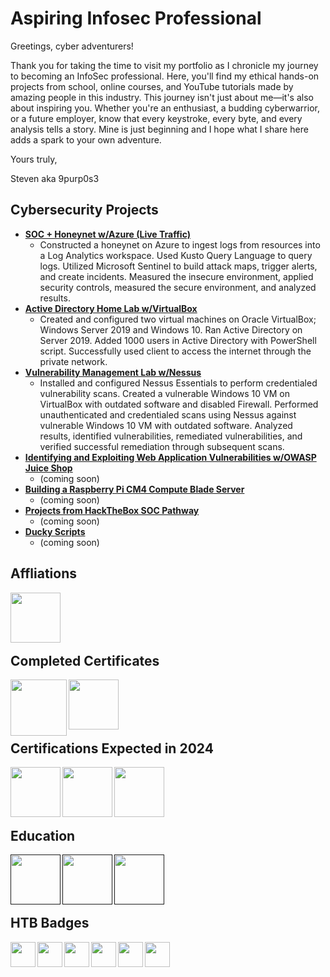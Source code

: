 <h1>Aspiring Infosec Professional</h1>

Greetings, cyber adventurers! 

Thank you for taking the time to visit my portfolio as I chronicle my journey to becoming an InfoSec professional. Here, you'll find my ethical hands-on projects from school, online courses, and YouTube tutorials made by amazing people in this industry. This journey isn't just about me—it's also about inspiring you. Whether you're an enthusiast, a budding cyberwarrior, or a future employer, know that every keystroke, every byte, and every analysis tells a story. Mine is just beginning and I hope what I share here adds a spark to your own adventure.

Yours truly,

Steven aka 9purp0s3



<h2>Cybersecurity Projects</h2>

- <b>[SOC + Honeynet w/Azure (Live Traffic)]()</b>
    - Constructed a honeynet on Azure to ingest logs from resources into a Log Analytics workspace. Used Kusto Query Language to query logs. Utilized Microsoft Sentinel to build attack maps, trigger alerts, and create incidents. Measured the insecure environment, applied security controls, measured the secure environment, and analyzed results. 
- <b>[Active Directory Home Lab w/VirtualBox]()</b>
    - Created and configured two virtual machines on Oracle VirtualBox; Windows Server 2019 and Windows 10. Ran Active Directory on Server 2019. Added 1000 users in Active Directory with PowerShell script. Successfully used client to access the internet through the private network. 
- <b>[Vulnerability Management Lab w/Nessus]()</b>
    - Installed and configured Nessus Essentials to perform credentialed vulnerability scans. Created a vulnerable Windows 10 VM on VirtualBox with outdated software and disabled Firewall. Performed unauthenticated and credentialed scans using Nessus against vulnerable Windows 10 VM with outdated software. Analyzed results, identified vulnerabilities, remediated vulnerabilities, and verified successful remediation through subsequent scans.
- <b>[Identifying and Exploiting Web Application Vulnerabilities w/OWASP Juice Shop]()</b>
    - (coming soon)
- <b>[Building a Raspberry Pi CM4 Compute Blade Server]()</b>
    - (coming soon)
- <b>[Projects from HackTheBox SOC Pathway]()</b>
    - (coming soon)
- <b>[Ducky Scripts]()</b>
    - (coming soon) 

<h2>Affliations</h2>

[<img align="left" alt="" width="80px" src="https://marketplace.6clicks.com/media/catalog/product/cache/23c0cd070d89dc1f3b0c34a66e2aee6b/o/w/owasp-logo-square.png" />](https://owasp.org/)
<br>
<br>
<br>
<br>

<h2>Completed Certificates</h2>

[<img align="left" alt="" width="90px" src="https://images.credly.com/size/340x340/images/0bf0f2da-a699-4c82-82e2-56dcf1f2e1c7/image.png" />](https://www.credly.com/badges/c5dc51ac-beae-45ef-b27b-a060075191e3/)
[<img align="left" alt="" width="80px" src="https://i.imgur.com/UyhqpF5.png" />](https://app.kajabi.com/certificates/72ada0d2)
<br>
<br>
<br>
<br>

<h2>Certifications Expected in 2024</h2>

[<img align="left" alt="" width="80px" src="https://cloudsecurityalliance.org/assets/education/ccsk/credly_badge-ed17d466458785c409ac00edc33ffbc8a95ef56aebbd36e969441654a29adc1d.png" />](https://cloudsecurityalliance.org/education/ccsk)
[<img align="left" alt="" width="80px" src="https://academy.hackthebox.com/storage/exam_badges/Ub2I1qAN1BOVsK2de0ujslt4oGjhceaZeWRRicge.png" />](https://academy.hackthebox.com/preview/certifications/htb-certified-defensive-security-analyst)
[<img align="left" alt="" width="80px" src="https://images.credly.com/images/446e08ae-bbb5-4648-b85d-24b9a939eb8d/CompTIA_Security_2B.png" />](https://www.comptia.org/certifications/security)
<br>
<br>
<br>
<br>

<h2>Education</h2>

[<img align="left" alt="" width="80px" src="https://is1-ssl.mzstatic.com/image/thumb/Purple116/v4/d9/cf/35/d9cf3530-d272-b00f-9481-791600fabed3/AppIcon-0-0-1x_U007emarketing-0-0-0-5-0-0-sRGB-0-0-0-GLES2_U002c0-512MB-85-220-0-0.png/512x512bb.jpg" />]()
[<img align="left" alt="" width="80px" src="https://www.seedglobaleducation.com/wp-content/uploads/2023/07/Gies-logo-1024x1024.jpg" />]()
[<img align="left" alt="" width="80px" src="https://imageio.forbes.com/specials-images/imageserve/5d517acf68cb0a000916ae62/0x0.jpg?format=jpg&crop=416,416,x0,y0,safe&height=200&width=200&fit=bounds" />]()
<br>
<br>
<br>
<br>

<h2>HTB Badges</h2>

[<img align="left" alt="" width="40px" src="https://academy.hackthebox.com/storage/badges/academician.png" />](https://academy.hackthebox.com/achievement/badge/3012c379-0e6b-11ef-b18d-bea50ffe6cb4)
[<img align="left" alt="" width="40px" src="https://academy.hackthebox.com/storage/badges/abc6e5a362f8adad812c5cfa87783bd9/logo.png" />](https://academy.hackthebox.com/achievement/badge/fb4ad0bf-0ff8-11ef-b18d-bea50ffe6cb4)
[<img align="left" alt="" width="40px" src="https://academy.hackthebox.com/storage/badges/4a11a1a1d810967184694662d629de2d/logo.png" />](https://academy.hackthebox.com/achievement/badge/50ff53be-0f94-11ef-b18d-bea50ffe6cb4)
[<img align="left" alt="" width="40px" src="https://academy.hackthebox.com/storage/badges/eb072974e828f87af924bce557b2c614/logo.png" />](https://academy.hackthebox.com/achievement/badge/b4cdf74f-10b6-11ef-b18d-bea50ffe6cb4)
[<img align="left" alt="" width="40px" src="https://academy.hackthebox.com/storage/badges/d7343c8afb32e9feee0fed1fc2acd378/logo.png" />](https://academy.hackthebox.com/achievement/badge/aeb9a03e-114b-11ef-b18d-bea50ffe6cb4)
[<img align="left" alt="" width="40px" src="https://academy.hackthebox.com/storage/badges/f284df82c57336019410ed5f68ace295/logo.png" />](https://academy.hackthebox.com/achievement/badge/0db968b9-15e9-11ef-b18d-bea50ffe6cb4)
